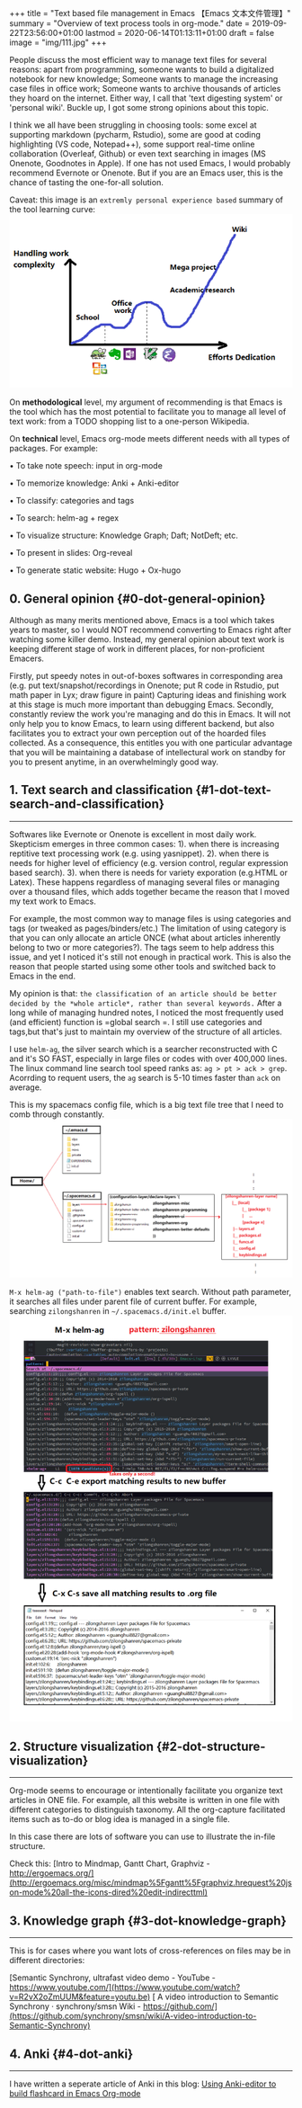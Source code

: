 +++
title = "Text based file management in Emacs 【Emacs 文本文件管理】"
summary = "Overview of text process tools in org-mode."
date = 2019-09-22T23:56:00+01:00
lastmod = 2020-06-14T01:13:11+01:00
draft = false
image = "img/111.jpg"
+++

People discuss the most efficient way to manage text files for several reasons: apart from programming, someone wants to build a digitalized notebook for new knowledge; Someone wants to manage the increasing case files in office work; Someone wants to archive thousands of articles they hoard on the internet. Either way, I call that 'text digesting system' or 'personal wiki'. Buckle up, I got some strong opinions about this topic.

I think we all have been struggling in choosing tools: some excel at supporting markdown (pycharm, Rstudio), some are good at coding highlighting (VS code, Notepad++), some support real-time online collaboration (Overleaf, Github) or even text searching in images (MS Onenote, Goodnotes in Apple). If one has not used Emacs, I would probably recommend Evernote or Onenote. But if you are an Emacs user, this is the chance of tasting the one-for-all solution.

Caveat: this image is an `extremly personal experience based` summary of the tool learning curve: ![](/img/text.png)

On **methodological** level, my argument of recommending is that Emacs is the tool which has the most potential to facilitate you to manage all level of text work: from a TODO shopping list to a one-person Wikipedia.

On **technical** level, Emacs org-mode meets different needs with all types of packages. For example:

• To take note speech: input in org-mode

• To memorize knowledge: Anki + Anki-editor

• To classify: categories and tags

• To search: helm-ag + regex

• To visualize structure: Knowledge Graph; Daft; NotDeft; etc.

• To present in slides: Org-reveal

• To generate static website: Hugo + Ox-hugo


## 0. General opinion {#0-dot-general-opinion}

Although as many merits mentioned above, Emacs is a tool which takes years to
master, so I would NOT recommend converting to Emacs right after watching some
killer demo. Instead, my general opinion about text work is keeping different stage of work in
different places, for non-proficient Emacers.

Firstly, put speedy notes in out-of-boxes softwares in corresponding area
(e.g. put text/snapshot/recordings in Onenote; put R code in Rstudio, put math
paper in Lyx; draw figure in paint) Capturing ideas and finishing work at this
stage is much more important than debugging Emacs. Secondly, constantly
review the work you're managing and do this in Emacs. It will not only help you
to know Emacs, to learn using different backend, but also facilitates you to
extract your own perception out of the hoarded files collected. As a
consequence, this entitles you with one
particular advantage that you will be maintaining a database
of intellectural work on standby for you to present anytime, in an overwhelmingly
good way.


## 1. Text search and classification {#1-dot-text-search-and-classification}

---

Softwares like Evernote or Onenote is excellent in most daily work. Skepticism
emerges in three common cases: 1). when there is increasing reptitive text
processing work (e.g. using yasnippet). 2). when there is needs for higher level of efficiency (e.g.
version control, regular expression based search). 3). when there is needs for
variety exporation (e.g.HTML or Latex). These happens regardless of managing
several files or managing over a thousand files, which adds together became the reason that I
moved my text work to Emacs.

For example, the most common way to manage files
is using categories and tags (or tweaked as pages/binders/etc.) The limitation
of using category is that you can only allocate an article ONCE (what about articles
inherently belong to two or more categories?). The tags seem to
help address this issue, and yet I noticed it's still not enough in practical
work. This is also the reason that people started using some other tools and
switched back to Emacs in the end.

My opinion is that: `the classification of an article should be better decided by the *whole article*,
rather than several keywords.`
After a long while of managing hundred notes, I noticed the most frequently used (and
efficient) function is =global search =.  I still use categories and tags,but
that's just to maintain my overview of the structure of all articles.

I use `helm-ag`, the silver search which is a searcher reconstructed with C and
it's SO FAST, especially in large files or codes with over 400,000 lines.
The linux command line search tool speed ranks as: `ag > pt > ack > grep`.
Acorrding to requent users, the `ag` search is 5-10 times faster than `ack` on average.

This is my spacemacs config file, which is a big text file tree that I
need to comb through constantly.
![](/img/searching2.png)

`M-x helm-ag ("path-to-file")` enables text search. Without path parameter, it
searches all files under parent file of current buffer. For example,
searching `zilongshanren` in `~/.spacemacs.d/init.el` buffer.
![](/img/searching3.png)


## 2. Structure visualization {#2-dot-structure-visualization}

---

Org-mode seems to encourage or intentionally facilitate you organize text
articles in ONE file. For example, all this website is written in one file with
different categories to distinguish taxonomy. All the org-capture facilitated
items such as to-do or blog idea is managed in a single file.

In this case there are lots of software you can use to illustrate the in-file
structure.

Check this:
[Intro to Mindmap, Gantt Chart, Graphviz - http://ergoemacs.org/](http://ergoemacs.org/misc/mindmap%5Fgantt%5Fgraphviz.hrequest%20json-mode%20all-the-icons-dired%20edit-indirecttml)


## 3. Knowledge graph {#3-dot-knowledge-graph}

---

This is for cases where you want lots of cross-references on files may be in
different directories:

[Semantic Synchrony, ultrafast video demo - YouTube - https://www.youtube.com/](https://www.youtube.com/watch?v=R2vX2oZmUUM&feature=youtu.be)
[
A video introduction to Semantic Synchrony · synchrony/smsn Wiki -
https://github.com/](https://github.com/synchrony/smsn/wiki/A-video-introduction-to-Semantic-Synchrony)


## 4. Anki {#4-dot-anki}

---

I have written a seperate article of Anki in this blog:
[Using
Anki-editor to build flashcard in Emacs Org-mode](https://sheishe.xyz/post/using-anki-editor-to-build-flashcard-in-org-mode/)
